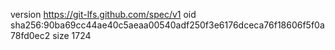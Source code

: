 version https://git-lfs.github.com/spec/v1
oid sha256:90ba69cc44ae40c5aeaa00540adf250f3e6176dceca76f18606f5f0a78fd0ec2
size 1724
